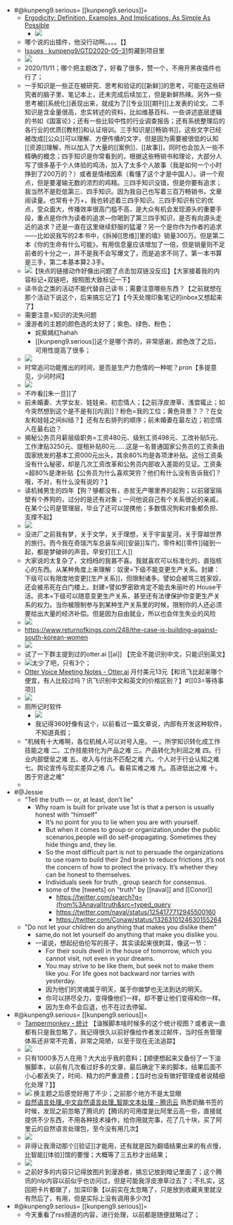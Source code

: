- #@kunpeng9.serious= [[kunpeng9.serious]]=
    - [Ergodicity: Definition, Examples, And Implications, As Simple As Possible](https://gumroad.com/l/ergodicity)
        - ![](https://firebasestorage.googleapis.com/v0/b/firescript-577a2.appspot.com/o/imgs%2Fapp%2FRoamCN%2F4SoOCs9x-a.png?alt=media&token=d5513c3a-ad34-4b23-8b15-e8636fd2af45)
    - 哪个说的出插件，他没行动啊。。。。【】
    - [Issues · kunpeng9/GTD2020-05-31](https://github.com/kunpeng9/GTD2020-05-31/issues)剪藏到项目里
    - ![](https://firebasestorage.googleapis.com/v0/b/firescript-577a2.appspot.com/o/imgs%2Fapp%2FRoamCN%2FJJs0xzAchN.png?alt=media&token=1877ee91-7913-4f72-a13c-07e11cfeb76c)
    - 2020/11/11；哪个把主题改了，好看了很多，赞一个，不用开黑夜插件也行了；
    - 一手知识是一些正在被研究、思考和验证的[[新鲜]]的思考，可能在这些研究者的脑子里、笔记本上，还未完成后续加工，但是新鲜热辣。另外一些思考被[[系统化]]表现出来，就成为了[[专业]][[期刊]]上发表的论文。二手知识是含金量很高，忠实转述的资料，比如维基百科、一些讲述底层逻辑的书如《国富论》；还有一些比较中性的行业调查报告；还有系统整理后的各行业的优质[[教材]]和认证培训。三手知识是[[畅销书]]，这些文字已经被改成[[公众]]可以理解、方便传播的文字，但是因为需要被很低的认知[[资源]]理解，所以加入了大量的[[案例]]、[[故事]]，同时也会加入一些不精确的概念；四手知识是你常看到的，根据这些畅销书和理论，大部分人写了很多基于个人体验的鸡汤，加入了太多个人故事（我是如何一个小时挣到了200万的？）或者是情绪因素（看懂了这个才是中国人）。讲一个观点，但是要灌输无数的浓烈的鸡精。三四手知识没错，但是你要有追求；我当然不是贬低第三、四手知识。因为我自己也写着三百万畅销书，文章阅读量。也常有十万+，我也转述着三四手知识。三四手知识有它的优点，受众面大，传播效率很高门槛不高，是大众有机会发现源头的重要手段，重点是你作为读者的追求—你喝到了第三四手知识，是否有向源头走近的追求？还是一直在这里继续舒服的猛灌？另一个是你作为作者的追求——比如说我写的2本书中，《拆掉[[思维]]里的墙》销量300万。但是第二本《你的生命有什么可能》，有用信息量应该增加了一倍，但是销量则不足前者的十分之一，并不是我不会写爆文了，而是追求不同了。第一本书算是三手，第二本基本算2.3手。
    - ![](https://firebasestorage.googleapis.com/v0/b/firescript-577a2.appspot.com/o/imgs%2Fapp%2FRoamCN%2FecH5FrRtqx.png?alt=media&token=5af024cc-4fb9-4cb0-a540-2910f3ef572f)【快点的链接动作好像出问题了点击加双链没反应】【大家接着我的内容标记+双链吧，按照图大致标记一下】
    - 读书会之类的活动不能代替自己读书；需要注意哪些东西？【之前就想在那个活动下说这个，后来搞忘记了】【今天处理印象笔记的inbox又想起来了】
    - 需要注意=知识的流失问题
    - 漫游者的主题的颜色选的太好了；紫色、绿色、粉色；
        - 姹紫嫣红hahah
        - [[kunpeng9.serious]]这个是哪个弄的，非常感谢，颜色改了之后，可用性提高了很多；
    - ![](https://firebasestorage.googleapis.com/v0/b/firescript-577a2.appspot.com/o/imgs%2Fapp%2FRoamCN%2F1e2NPU-LP5.png?alt=media&token=9ff5bcd2-98ce-4b22-a21f-5075df2b7b9c)
    - 时常追问功能推出的时间，是否是生产力色情的一种呢？pron【多提意见，少问时间】
    - ![](https://firebasestorage.googleapis.com/v0/b/firescript-577a2.appspot.com/o/imgs%2Fapp%2FRoamCN%2FLmb3mW2_Ep.png?alt=media&token=2c696098-a8bb-45d0-9595-73d1e18adc16)
    - 不咋看[[朱一旦]]了
    - 前未婚妻、大学女友、娃娃亲、初恋情人；【之前浮皮潦草、浅尝辄止；如今突然想到这个是不是有[[内涵]]？粉色=我的工位；黄色背景？？？在女友和娃娃之间纠结？】还有左右排列的顺序；前未婚妻在最左边；初恋情人在最右边？
    - 揭秘公务员月薪层级职务=工资480元、级别工资498元、工改补贴5元、工作津贴3250元、提租补贴80元……这是一名普通国家公务员的工资条由国家统发的基本工资000元出头，其余80%均是各项津补贴。这份工资条没有什么秘密，却是几次工资改革和公务员内部收入差距的见证。工资条=超80%是津补贴【公务员为什么喜欢哭穷？他们有什么没有告诉我们？哦，不对，有什么没有说的？】
    - 读机械男生的四年【狗？够都没有，赤贫无产哪里养的起狗；以前寝室隔壁有个养狗的，过分的是还有对象；一问他说自己有个关系很近的亲戚，在某个公司是管理层，毕业了还可以提携他；多数情况狗和对象都负担、支撑不起】
    - ![](https://firebasestorage.googleapis.com/v0/b/firescript-577a2.appspot.com/o/imgs%2Fapp%2FRoamCN%2FEpsHnv_YVp.png?alt=media&token=37e109cb-db65-4bc2-a815-469b52f2f477)
    - 没进厂之前我有梦，关于文学，关于理想，关于宇宙星河，关于穿越世界的旅行。而今我在奇瑞汽车总装车间[[安装]]车门，零件和[[零件]]碰到一起，都是梦破碎的声音。早安打[[工人]]
    - 大家说的太复杂了，文绉绉的我甚不喜。我就喜欢可以标准化的，直指核心的东西。从某种角度上来理解：奴隶=下级不能变更生产关系。封建：下级可以有限度地变更[[生产关系]]，但限制诸多。譬如会被骂三姓家奴，还会被吊死在白门楼上。封建=譬如罗密欧肯定不能去朱丽叶的 House干活。资本=下级可以随意变更生产关系，甚至还有法律保护你变更生产关系的权力。当你被限制参与到某种生产关系里的时候，限制你的人还必须要给出大量的经济补偿。但是因为自由就业，所以也会伴生失业的风险
    - ![](https://firebasestorage.googleapis.com/v0/b/firescript-577a2.appspot.com/o/imgs%2Fapp%2FRoamCN%2FBeNVE4TqFL.png?alt=media&token=0bc9f1d6-a790-4536-8e19-d5f043403c81)
    - https://www.returnofkings.com/248/the-case-is-building-against-south-korean-women
    - ![](https://firebasestorage.googleapis.com/v0/b/firescript-577a2.appspot.com/o/imgs%2Fapp%2FRoamCN%2F6yvJ1kiZNp.png?alt=media&token=7792cd9b-b808-440e-be0d-c3696db4fa30)
    - 试了一下群主提到过的otter.ai [[ai]] 【完全不能识别中文，只能识别英文】
    - ![](https://firebasestorage.googleapis.com/v0/b/firescript-577a2.appspot.com/o/imgs%2Fapp%2FRoamCN%2FNa3Opvr3y0.png?alt=media&token=e1c5755b-31d1-4dcc-8a49-0c8c86c6aa47)太少了吧，只有3个；
    - [Otter Voice Meeting Notes - Otter.ai](https://otter.ai/purchase/individual) 月付美元13元【和讯飞比起来哪个便宜，有人比较过吗？讯飞识别中文和英文的价格区别？】#[[03=等待事项]] 
    - ![](https://firebasestorage.googleapis.com/v0/b/firescript-577a2.appspot.com/o/imgs%2Fapp%2FRoamCN%2FAuhjuTc_VO.png?alt=media&token=3abc2d4d-7f0c-423a-a4da-02e453a2cae9)
    - 厕所记时软件
        - ![](https://firebasestorage.googleapis.com/v0/b/firescript-577a2.appspot.com/o/imgs%2Fapp%2FRoamCN%2FXPONESZH7k.png?alt=media&token=f13d2952-02aa-4a16-9c04-a3b1947ba0a3)
        - 我记得360好像有这个，以前看过一篇文章说，内部有开发这种软件，不知道真假；
    - "机械有十大难啊，各位机械人可以对号入座。  一。所学知识转化成工作技能之难  二。工作技能转化为产品之难  三。产品转化为利润之难  四。行业内部壁垒之难  五。收入与付出不匹配之难  六。个人对于行业认知之难  七。舆论宣传与现实差异之难  八。看易实难之难  九。高进低出之难  十。困于穷途之难"
    - 
- #@Jessie
    -  "Tell the truth — or, at least, don’t lie"
        - Why roam is built for private use 1st is that a person is usually honest with “himself”
            - It’s no point for you to lie when you are with yourself.
            - But when it comes to group or organization,under the public scenarios,people will do self-propagating. Sometimes they hide things and, they lie. 
            - So the most difficult part is not to persuade the organizations to use roam to build their 2nd brain to reduce frictions ,it’s not the concern of how to protect the privacy. It’s whether they can be honest to themselves.
            - Individuals seek for truth , group search for consensus.
            - some of the [tweets] on "truth" by [[naval]] and [[Conor]]
                - https://twitter.com/search?q=(from%3Anaval)truth&src=typed_query
                - https://twitter.com/naval/status/1254177712945500160
                - https://twitter.com/Conaw/status/1326310124630155264
    - "Do not let your children do anything that makes you dislike them"
        - same,do not let yourself do anything that make you dislike you.
        - 一诺说，想起纪伯伦写的孩子，其实读起来很刺耳，像这一节：
            - For their souls dwell in the house of tomorrow, which you cannot visit, not even in your dreams.
            - You may strive to be like them, but seek not to make them like you. For life goes not backward nor tarries with yesterday.
            - 因为他们的灵魂属于明天，属于你做梦也无法到达的明天。
            - 你可以拼尽全力，变得像他们一样，却不要让他们变得和你一样。
            - 因为生命不会后退，也不在过去停留。
- #@kunpeng9.serious= [[kunpeng9.serious]]=
    - [Tampermonkey・统计](https://www.tampermonkey.net/stats.php?ext=dhdg) 【油猴脚本啥时候多的这个统计视图？或者说一直都有只是我忽略了，我记得很久以前好像给作者发过邮件，当时任务管理体系还非常不完善，非常之简陋，以至于现在无法追踪】
    - ![](https://firebasestorage.googleapis.com/v0/b/firescript-577a2.appspot.com/o/imgs%2Fapp%2FRoamCN%2Fc5Hqk1e1I9.png?alt=media&token=fb1ff13d-e42c-4419-9a1f-deb9219a24fb)
    - 只有1000多万人在用？大大出乎我的意料；【顺便想起来又备份了一下油猴脚本，以前有几次看过好多的文章，最后确定下来的脚本，结果后面不小心都丢失了，时间、精力的严重浪费；【当时也没有做好管理或者说精细化处理？】】
    - ![](https://firebasestorage.googleapis.com/v0/b/firescript-577a2.appspot.com/o/imgs%2Fapp%2FRoamCN%2Fg1iXVV4Kdn.png?alt=media&token=175e1401-21bb-49a5-af12-9155deb8312f)
换主题之后感觉好用了不少；之前那个地方不是太显眼
    - [自然语言处理_中文自然语言处理_智能文本处理 - 腾讯云](https://cloud.tencent.com/product/nlp) 熟悉奶酪书签的时候，发现之前忽略了腾讯的【腾讯的可用度是比阿里云高一些，直接就提供不少东西，不用各种技术操作，给你用就完事，花了几十块，买了阿里云的自然语言处理包，至今没有用几次】
    - ![](https://firebasestorage.googleapis.com/v0/b/firescript-577a2.appspot.com/o/imgs%2Fapp%2FRoamCN%2Fw_WRaweLHs.png?alt=media&token=e6972cd1-1b13-4acb-a898-f879a23cf5f7)
    - 非得让我滑动那个[[验证]]才能用，还有就是因为翻墙结果出来的有点慢，比智能[[体验]]馆的要慢；大概等了三五秒才出结果；
    - ![](https://firebasestorage.googleapis.com/v0/b/firescript-577a2.appspot.com/o/imgs%2Fapp%2FRoamCN%2FPe7yIOxJRC.png?alt=media&token=d80806f4-85ac-4063-96c0-ac8caf3971d4)
    - 之前好多的内容只记得放图片到漫游者，搞忘记放到暗记里面了；这个腾讯的nlp内容以前似乎也访问过，但是可能我浮皮潦草过去了；不扎实，这回把卡片都做了，加深印象【以前实在太忽略了，只是放到收藏夹里就没有然后了，有用，但是实际上没有调用多少次】
- #@kunpeng9.serious= [[kunpeng9.serious]]=
    - 今天重看了rss频道的内容，进行处理，以前都是随便就略过了；
